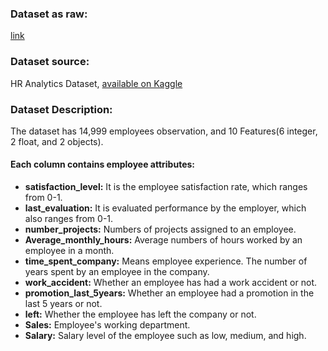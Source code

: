 
### **Dataset as raw:**
[link](https://raw.githubusercontent.com/AbeerAlghamdi1/Dataset/main/Employee_Turnover_Prediction.csv)

### **Dataset source:**
HR Analytics Dataset, [available on Kaggle](https://www.kaggle.com/lnvardanyan/hr-analytics)

### **Dataset Description:**
The dataset has 14,999 employees observation, and 10 Features(6 integer, 2 float, and 2 objects).

#### **Each column contains employee attributes:**

- **satisfaction_level:** It is the employee satisfaction rate, which ranges from 0-1.
- **last_evaluation:** It is evaluated performance by the employer, which also ranges from 0-1.
- **number_projects:** Numbers of projects assigned to an employee.
- **Average_monthly_hours:** Average numbers of hours worked by an employee in a month.
- **time_spent_company:** Means employee experience. The number of years spent by an employee in the company.
- **work_accident:** Whether an employee has had a work accident or not.
- **promotion_last_5years:** Whether an employee had a promotion in the last 5 years or not.
- **left:** Whether the employee has left the company or not.
- **Sales:** Employee's working department.
- **Salary:** Salary level of the employee such as low, medium, and high.







